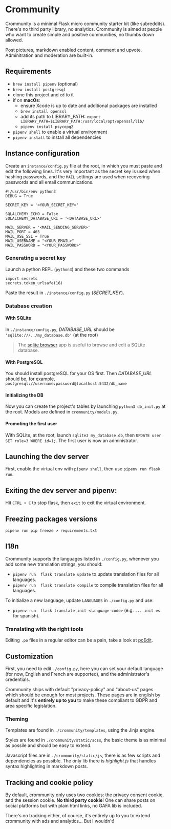 # Crommunity

Crommunity is a minimal Flask micro community starter kit (like subreddits). There's no third party library, no analytics. Crommunity is aimed at people who want to create simple and positive communities, no thumbs down allowed.

Post pictures, markdown enabled content, comment and upvote. Adminitration and moderation are built-in.

## Requirements

- `brew install pipenv` (optional)
- `brew install postgresql`
- clone this project and `cd` to it
- if on **macOs**:
  - ensure Xcode is up to date and additional packages are installed
  - `brew install openssl`
  - add its path to LIBRARY_PATH: `export LIBRARY_PATH=$LIBRARY_PATH:/usr/local/opt/openssl/lib/`
  - `pipenv install psycopg2`
- `pipenv shell` to enable a virtual environment
- `pipenv install` to install all dependencies

## Instance configuration

Create an `instance/config.py` file at the root, in which you must paste and edit the following lines. It's very important as the secret key is used when hashing passwords, and the `MAIL` settings are used when recovering passwords and all email communications.

```
#!/usr/bin/env python3
DEBUG = True

SECRET_KEY = '<YOUR_SECRET_KEY>'

SQLALCHEMY_ECHO = False
SQLALCHEMY_DATABASE_URI = '<DATABASE_URL>'

MAIL_SERVER = '<MAIL_SENDING_SERVER>'
MAIL_PORT = 465
MAIL_USE_SSL = True
MAIL_USERNAME = "<YOUR_EMAIL>"
MAIL_PASSWORD = "<YOUR_PASSWORD>"
```

### Generating a secret key

Launch a python REPL (`python3`) and these two commands

```
import secrets
secrets.token_urlsafe(16)
```

Paste the result in `./instance/config.py` (*SECRET_KEY*).

### Database creation

#### With SQLite

In `./instance/config.py`, *DATABASE_URL* should be `'sqlite:///../my_database.db'` (at the root)

> The [sqlite browser](https://sqlitebrowser.org) app is useful to browse and edit a SQLite database.

#### With PostgreSQL

You should install postgreSQL for your OS first. Then *DATABASE_URL* should be, for example, `postgresql://username:password@localhost:5432/db_name`

#### Initializing the DB

Now you can create the project's tables by launching `python3 db_init.py` at the root. Models are defined in `crommunity/models.py`.

#### Promoting the first user

With SQLite, at the root, launch `sqlite3 my_database.db`, then `UPDATE user SET role=3 WHERE id=1;`. The first user is now an administrator.

## Launching the dev server

First, enable the virtual env with `pipenv shell`, then use `pipenv run flask run`.

## Exiting the dev server and pipenv:

Hit `CTRL + C` to stop flask, then `exit` to exit the virtual environment.

## Freezing packages versions

`pipenv run pip freeze > requirements.txt`

## I18n

Crommunity supports the languages listed in `./config.py`, whenever you add some new translation strings, you should:

- `pipenv run  flask translate update` to update translation files for all languages.
- `pipenv run  flask translate compile` to compile translation files for all languages.

To initialize a new language, update `LANGUAGES` in `./config.py` and use:

- `pipenv run  flask translate init <language-code>` (e.g. `... init es` for spanish).

### Translating with the right tools

Editing `.po` files in a regular editor can be a pain, take a look at [poEdit](https://poedit.net).

## Customization

First, you need to edit `./config.py`, here you can set your default language (for now, English and French are supported), and the administrator's credentials.

Crommunity ships with default "privacy-policy" and "about-us" pages which should be enough for most projects. These pages are in english by default and it's **entirely up to you** to make these compliant to GDPR and area specific legislation.

### Theming

Templates are found in `./crommunity/templates`, using the Jinja engine.

Styles are found in `./crommunity/static/scss`, the basic theme is as minimal as possile and should be easy to extend.

Javascript files are in `./crommunity/static/js`, there is as few scripts and dependencies as possible. The only lib there is _highlight.js_ that handles syntax highlighting in markdown posts.

## Tracking and cookie policy

By default, crommunity only uses two cookies: the privacy consent cookie, and the session cookie. **No third party cookie**! One can share posts on social platforms but with plain html links, no GAFA lib is included.

There's no tracking either, of course, it's entirely up to you to extend crommunity with ads and analytics... But I wouldn't!